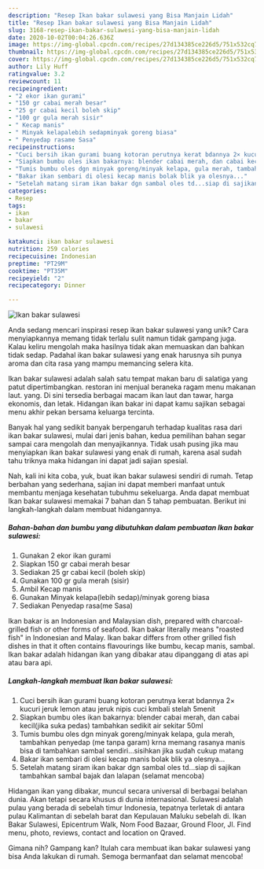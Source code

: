 ```yaml
---
description: "Resep Ikan bakar sulawesi yang Bisa Manjain Lidah"
title: "Resep Ikan bakar sulawesi yang Bisa Manjain Lidah"
slug: 3168-resep-ikan-bakar-sulawesi-yang-bisa-manjain-lidah
date: 2020-10-02T00:04:26.636Z
image: https://img-global.cpcdn.com/recipes/27d134385ce226d5/751x532cq70/ikan-bakar-sulawesi-foto-resep-utama.jpg
thumbnail: https://img-global.cpcdn.com/recipes/27d134385ce226d5/751x532cq70/ikan-bakar-sulawesi-foto-resep-utama.jpg
cover: https://img-global.cpcdn.com/recipes/27d134385ce226d5/751x532cq70/ikan-bakar-sulawesi-foto-resep-utama.jpg
author: Lily Huff
ratingvalue: 3.2
reviewcount: 11
recipeingredient:
- "2 ekor ikan gurami"
- "150 gr cabai merah besar"
- "25 gr cabai kecil boleh skip"
- "100 gr gula merah sisir"
- " Kecap manis"
- " Minyak kelapalebih sedapminyak goreng biasa"
- " Penyedap rasame Sasa"
recipeinstructions:
- "Cuci bersih ikan gurami buang kotoran perutnya kerat bdannya 2× kucuri jeruk lemon atau jeruk nipis cuci kmbali stelah 5menit"
- "Siapkan bumbu oles ikan bakarnya: blender cabai merah, dan cabai kecil(jika suka pedas) tambahkan sedikit air sekitar 50ml"
- "Tumis bumbu oles dgn minyak goreng/minyak kelapa, gula merah, tambahkan penyedap (me tanpa garam) krna memang rasanya manis bisa di tambahkan sambal sendiri...sisihkan jika sudah cukup matang"
- "Bakar ikan sembari di olesi kecap manis bolak blik ya olesnya..."
- "Setelah matang siram ikan bakar dgn sambal oles td...siap di sajikan tambahkan sambal bajak dan lalapan (selamat mencoba)"
categories:
- Resep
tags:
- ikan
- bakar
- sulawesi

katakunci: ikan bakar sulawesi 
nutrition: 259 calories
recipecuisine: Indonesian
preptime: "PT29M"
cooktime: "PT35M"
recipeyield: "2"
recipecategory: Dinner

---
```



![Ikan bakar sulawesi](https://img-global.cpcdn.com/recipes/27d134385ce226d5/751x532cq70/ikan-bakar-sulawesi-foto-resep-utama.jpg)

Anda sedang mencari inspirasi resep ikan bakar sulawesi yang unik? Cara menyiapkannya memang tidak terlalu sulit namun tidak gampang juga. Kalau keliru mengolah maka hasilnya tidak akan memuaskan dan bahkan tidak sedap. Padahal ikan bakar sulawesi yang enak harusnya sih punya aroma dan cita rasa yang mampu memancing selera kita.

Ikan bakar sulawesi adalah salah satu tempat makan baru di salatiga yang patut dipertimbangkan. restoran ini menjual beraneka ragam menu makanan laut. yang. Di sini tersedia berbagai macam ikan laut dan tawar, harga ekonomis, dan letak. Hidangan ikan bakar ini dapat kamu sajikan sebagai menu akhir pekan bersama keluarga tercinta.

Banyak hal yang sedikit banyak berpengaruh terhadap kualitas rasa dari ikan bakar sulawesi, mulai dari jenis bahan, kedua pemilihan bahan segar sampai cara mengolah dan menyajikannya. Tidak usah pusing jika mau menyiapkan ikan bakar sulawesi yang enak di rumah, karena asal sudah tahu triknya maka hidangan ini dapat jadi sajian spesial.


Nah, kali ini kita coba, yuk, buat ikan bakar sulawesi sendiri di rumah. Tetap berbahan yang sederhana, sajian ini dapat memberi manfaat untuk membantu menjaga kesehatan tubuhmu sekeluarga. Anda dapat membuat Ikan bakar sulawesi memakai 7 bahan dan 5 tahap pembuatan. Berikut ini langkah-langkah dalam membuat hidangannya.

<!--inarticleads1-->

##### Bahan-bahan dan bumbu yang dibutuhkan dalam pembuatan Ikan bakar sulawesi:

1. Gunakan 2 ekor ikan gurami
1. Siapkan 150 gr cabai merah besar
1. Sediakan 25 gr cabai kecil (boleh skip)
1. Gunakan 100 gr gula merah (sisir)
1. Ambil  Kecap manis
1. Gunakan  Minyak kelapa(lebih sedap)/minyak goreng biasa
1. Sediakan  Penyedap rasa(me Sasa)


Ikan bakar is an Indonesian and Malaysian dish, prepared with charcoal-grilled fish or other forms of seafood. Ikan bakar literally means &#34;roasted fish&#34; in Indonesian and Malay. Ikan bakar differs from other grilled fish dishes in that it often contains flavourings like bumbu, kecap manis, sambal. Ikan bakar adalah hidangan ikan yang dibakar atau dipanggang di atas api atau bara api. 

<!--inarticleads2-->

##### Langkah-langkah membuat Ikan bakar sulawesi:

1. Cuci bersih ikan gurami buang kotoran perutnya kerat bdannya 2× kucuri jeruk lemon atau jeruk nipis cuci kmbali stelah 5menit
1. Siapkan bumbu oles ikan bakarnya: blender cabai merah, dan cabai kecil(jika suka pedas) tambahkan sedikit air sekitar 50ml
1. Tumis bumbu oles dgn minyak goreng/minyak kelapa, gula merah, tambahkan penyedap (me tanpa garam) krna memang rasanya manis bisa di tambahkan sambal sendiri...sisihkan jika sudah cukup matang
1. Bakar ikan sembari di olesi kecap manis bolak blik ya olesnya...
1. Setelah matang siram ikan bakar dgn sambal oles td...siap di sajikan tambahkan sambal bajak dan lalapan (selamat mencoba)


Hidangan ikan yang dibakar, muncul secara universal di berbagai belahan dunia. Akan tetapi secara khusus di dunia internasional. Sulawesi adalah pulau yang berada di sebelah timur Indonesia, tepatnya terletak di antara pulau Kalimantan di sebelah barat dan Kepulauan Maluku sebelah di. Ikan Bakar Sulawesi, Epicentrum Walk, Nom Food Bazaar, Ground Floor, Jl. Find menu, photo, reviews, contact and location on Qraved. 

Gimana nih? Gampang kan? Itulah cara membuat ikan bakar sulawesi yang bisa Anda lakukan di rumah. Semoga bermanfaat dan selamat mencoba!
